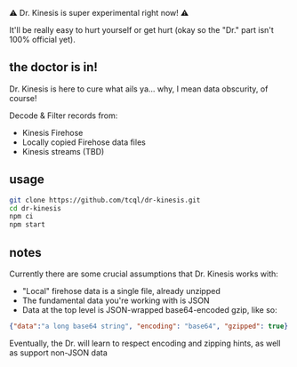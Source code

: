 
⚠️ Dr. Kinesis is super experimental right now! ⚠️

It'll be really easy to hurt yourself or get hurt (okay so the "Dr." part isn't 100% official yet).

## the doctor is in!

Dr. Kinesis is here to cure what ails ya... why, I mean data obscurity, of course!

Decode & Filter records from:

- Kinesis Firehose
- Locally copied Firehose data files
- Kinesis streams (TBD)

## usage

```sh
git clone https://github.com/tcql/dr-kinesis.git
cd dr-kinesis
npm ci
npm start
```

## notes

Currently there are some crucial assumptions that Dr. Kinesis works with:

- "Local" firehose data is a single file, already unzipped
- The fundamental data you're working with is JSON
- Data at the top level is JSON-wrapped base64-encoded gzip, like so:
```json
{"data":"a long base64 string", "encoding": "base64", "gzipped": true}
```

Eventually, the Dr. will learn to respect encoding and zipping hints, as well as support non-JSON data
